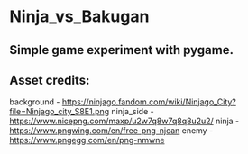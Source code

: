 # Ninja_vs_Bakugan

## Simple game experiment with pygame.

## Asset credits:
background - https://ninjago.fandom.com/wiki/Ninjago_City?file=Ninjago_city_S8E1.png
ninja_side - https://www.nicepng.com/maxp/u2w7q8w7q8q8u2u2/
ninja - https://www.pngwing.com/en/free-png-njcan
enemy - https://www.pngegg.com/en/png-nmwne
